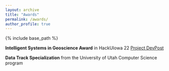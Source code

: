 ```yaml
---
layout: archive
title: "Awards"
permalink: /awards/
author_profile: true
---
```


{% include base_path %}


<strong>Intelligent Systems in Geoscience Award</strong> in HackUIowa 22  [Project DevPost](https://devpost.com/software/crime-map-2n0kcy)

<strong>Data Track Specialization</strong> from the University of Utah Computer Science program

